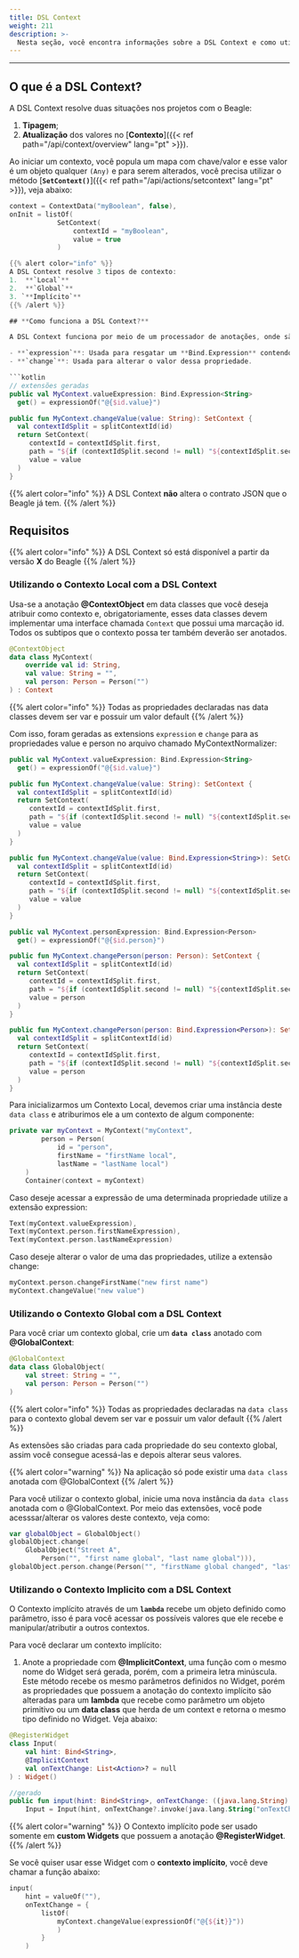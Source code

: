 ```yaml
---
title: DSL Context
weight: 211
description: >-
  Nesta seção, você encontra informações sobre a DSL Context e como utilizá-la
---
```


---

## **O que é a DSL Context?**

A DSL Context resolve duas situações nos projetos com o Beagle: 
1. **Tipagem**;
2. **Atualização** dos valores no [**Contexto**]({{< ref path="/api/context/overview" lang="pt" >}}).

Ao iniciar um contexto, você popula um mapa com chave/valor e esse valor é um objeto qualquer `(Any)` e para  serem alterados, você precisa utilizar o método [**`SetContext()`**]({{< ref path="/api/actions/setcontext" lang="pt" >}}), veja abaixo: 

```kotlin
context = ContextData("myBoolean", false),
onInit = listOf(
            SetContext(
                contextId = "myBoolean",
                value = true
            )

{{% alert color="info" %}}
A DSL Context resolve 3 tipos de contexto: 
1.  **`Local`**
2.  **`Global`**
3. `**Implícito`**
{{% /alert %}}

## **Como funciona a DSL Context?**

A DSL Context funciona por meio de um processador de anotações, onde são geradas extensões das classes de contexto que são anotadas com **@ContextObject** e para cada propriedade são criadas 2 extensões: 

- **`expression`**: Usada para resgatar um **Bind.Expression** contendo o seu valor.
- **`change`**: Usada para alterar o valor dessa propriedade.

```kotlin
// extensões geradas
public val MyContext.valueExpression: Bind.Expression<String>
  get() = expressionOf("@{$id.value}")

public fun MyContext.changeValue(value: String): SetContext {
  val contextIdSplit = splitContextId(id)
  return SetContext(
     contextId = contextIdSplit.first,
     path = "${if (contextIdSplit.second != null) "${contextIdSplit.second}." else ""}value",
     value = value
  )
}
```

{{% alert color="info" %}}
A DSL Context **não** altera o contrato JSON que o Beagle já tem.
{{% /alert %}}

## **Requisitos**

{{% alert color="info" %}}
A DSL Context só está disponível a partir da versão **X** do Beagle
{{% /alert %}}

### Utilizando o Contexto Local com a DSL Context

Usa-se a anotação **@ContextObject** em data classes que você deseja atribuir como contexto e, obrigatoriamente, esses data classes devem implementar uma interface chamada `Context` que possui uma marcação id. Todos os subtipos que o contexto possa ter também deverão ser anotados.

```kotlin
@ContextObject
data class MyContext(
    override val id: String,
    val value: String = "",
    val person: Person = Person("")
) : Context
```

{{% alert color="info" %}}
Todas as propriedades declaradas nas data classes devem ser var e possuir um valor default
{{% /alert %}}

Com isso, foram geradas as extensions `expression` e `change` para as propriedades value e person no arquivo chamado MyContextNormalizer:

```kotlin
public val MyContext.valueExpression: Bind.Expression<String>
  get() = expressionOf("@{$id.value}")

public fun MyContext.changeValue(value: String): SetContext {
  val contextIdSplit = splitContextId(id)
  return SetContext(
     contextId = contextIdSplit.first,
     path = "${if (contextIdSplit.second != null) "${contextIdSplit.second}." else ""}value",
     value = value
  )
}

public fun MyContext.changeValue(value: Bind.Expression<String>): SetContext {
  val contextIdSplit = splitContextId(id)
  return SetContext(
     contextId = contextIdSplit.first,
     path = "${if (contextIdSplit.second != null) "${contextIdSplit.second}." else ""}value",
     value = value
  )
}

public val MyContext.personExpression: Bind.Expression<Person>
  get() = expressionOf("@{$id.person}")

public fun MyContext.changePerson(person: Person): SetContext {
  val contextIdSplit = splitContextId(id)
  return SetContext(
     contextId = contextIdSplit.first,
     path = "${if (contextIdSplit.second != null) "${contextIdSplit.second}." else ""}person",
     value = person
  )
}

public fun MyContext.changePerson(person: Bind.Expression<Person>): SetContext {
  val contextIdSplit = splitContextId(id)
  return SetContext(
     contextId = contextIdSplit.first,
     path = "${if (contextIdSplit.second != null) "${contextIdSplit.second}." else ""}person",
     value = person
  )
}
```

Para inicializarmos um Contexto Local, devemos criar uma instância deste `data class` e atriburimos ele a um contexto de algum componente:

```kotlin
private var myContext = MyContext("myContext",
        person = Person(
            id = "person",
            firstName = "firstName local",
            lastName = "lastName local")
    )
    Container(context = myContext)
```

Caso deseje acessar a expressão de uma determinada propriedade utilize a extensão expression:

```kotlin
Text(myContext.valueExpression),
Text(myContext.person.firstNameExpression),
Text(myContext.person.lastNameExpression)
```

Caso deseje alterar o valor de uma das propriedades, utilize a extensão change:

```kotlin
myContext.person.changeFirstName("new first name")
myContext.changeValue("new value")
```

### Utilizando o Contexto Global com a DSL Context

Para você criar um contexto global, crie um **`data class`** anotado com **@GlobalContext**:

```kotlin
@GlobalContext
data class GlobalObject(
    val street: String = "",
    val person: Person = Person("")
)
```

{{% alert color="info" %}}
Todas as propriedades declaradas na `data class` para o contexto global devem ser var e possuir um valor default
{{% /alert %}}

As extensões são criadas para cada propriedade do seu contexto global, assim você consegue acessá-las e depois alterar seus valores.

{{% alert color="warning" %}}
Na aplicação só pode existir uma `data class` anotada com @GlobalContext
{{% /alert %}}

Para você utilizar o contexto global, inicie uma nova instância da `data class` anotada com o @GlobalContext. Por meio das extensões, você pode acesssar/alterar os valores deste contexto, veja como:

```kotlin
var globalObject = GlobalObject()
globalObject.change(
    GlobalObject("Street A",
        Person("", "first name global", "last name global"))),
globalObject.person.change(Person("", "firstName global changed", "lastName global changed"))
```

### **Utilizando o Contexto Implicito com a DSL Context**

O Contexto implícito através de um **`lambda`** recebe um objeto definido como parâmetro, isso é para você acessar os possíveis valores que ele recebe e manipular/atributir a outros contextos. 

Para você declarar um contexto implícito: 
1. Anote a propriedade com **@ImplicitContext**, uma função com o mesmo nome do Widget será gerada, porém, com a primeira letra minúscula. 
Este método recebe os mesmo parâmetros definidos no Widget, porém as propriedades que possuem a anotação do contexto implícito são alteradas para um **lambda** que recebe como parâmetro um objeto primitivo ou um **data class** que herda de um context e retorna o mesmo tipo definido no Widget.
Veja abaixo:

```kotlin
@RegisterWidget
class Input(
    val hint: Bind<String>,
    @ImplicitContext
    val onTextChange: List<Action>? = null
) : Widget()

//gerado
public fun input(hint: Bind<String>, onTextChange: ((java.lang.String) -> List<Action>)? = null):
    Input = Input(hint, onTextChange?.invoke(java.lang.String("onTextChange")))
```

{{% alert color="warning" %}}
O Contexto implícito pode ser usado somente em **custom Widgets** que possuem a anotação **@RegisterWidget**.
{{% /alert %}}

Se você quiser usar esse Widget com o **contexto implícito**, você deve chamar a função abaixo:

```kotlin
input(
    hint = valueOf(""),
    onTextChange = {
        listOf(
            myContext.changeValue(expressionOf("@{${it}}"))
            )
        }
    )
```